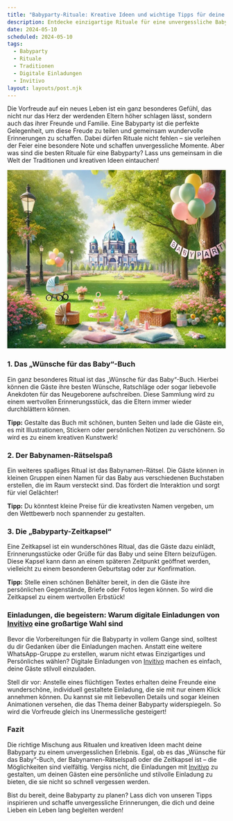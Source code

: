 ```yaml
---
title: "Babyparty-Rituale: Kreative Ideen und wichtige Tipps für deine Feier"
description: Entdecke einzigartige Rituale für eine unvergessliche Babyparty, von Traditionen bis zu modernen Ideen, und erfahre, wie digitale Einladungen von Invitivo das Ganze persönlicher machen.
date: 2024-05-10
scheduled: 2024-05-10
tags:
  - Babyparty
  - Rituale
  - Traditionen
  - Digitale Einladungen
  - Invitivo
layout: layouts/post.njk
---
```


Die Vorfreude auf ein neues Leben ist ein ganz besonderes Gefühl, das nicht nur das Herz der werdenden Eltern höher schlagen lässt, sondern auch das ihrer Freunde und Familie. Eine Babyparty ist die perfekte Gelegenheit, um diese Freude zu teilen und gemeinsam wundervolle Erinnerungen zu schaffen. Dabei dürfen Rituale nicht fehlen – sie verleihen der Feier eine besondere Note und schaffen unvergessliche Momente. Aber was sind die besten Rituale für eine Babyparty? Lass uns gemeinsam in die Welt der Traditionen und kreativen Ideen eintauchen!

![Babyparty-Rituale](/img/picnic-park.webp)

### 1. **Das „Wünsche für das Baby“-Buch**

Ein ganz besonderes Ritual ist das „Wünsche für das Baby“-Buch. Hierbei können die Gäste ihre besten Wünsche, Ratschläge oder sogar liebevolle Anekdoten für das Neugeborene aufschreiben. Diese Sammlung wird zu einem wertvollen Erinnerungsstück, das die Eltern immer wieder durchblättern können.

**Tipp:** Gestalte das Buch mit schönen, bunten Seiten und lade die Gäste ein, es mit Illustrationen, Stickern oder persönlichen Notizen zu verschönern. So wird es zu einem kreativen Kunstwerk!

### 2. **Der Babynamen-Rätselspaß**

Ein weiteres spaßiges Ritual ist das Babynamen-Rätsel. Die Gäste können in kleinen Gruppen einen Namen für das Baby aus verschiedenen Buchstaben erstellen, die im Raum versteckt sind. Das fördert die Interaktion und sorgt für viel Gelächter!

**Tipp:** Du könntest kleine Preise für die kreativsten Namen vergeben, um den Wettbewerb noch spannender zu gestalten.

### 3. **Die „Babyparty-Zeitkapsel“**

Eine Zeitkapsel ist ein wunderschönes Ritual, das die Gäste dazu einlädt, Erinnerungsstücke oder Grüße für das Baby und seine Eltern beizufügen. Diese Kapsel kann dann an einem späteren Zeitpunkt geöffnet werden, vielleicht zu einem besonderen Geburtstag oder zur Konfirmation.

**Tipp:** Stelle einen schönen Behälter bereit, in den die Gäste ihre persönlichen Gegenstände, Briefe oder Fotos legen können. So wird die Zeitkapsel zu einem wertvollen Erbstück!

### **Einladungen, die begeistern: Warum digitale Einladungen von [Invitivo](https://invitivo.com/create) eine großartige Wahl sind**

Bevor die Vorbereitungen für die Babyparty in vollem Gange sind, solltest du dir Gedanken über die Einladungen machen. Anstatt eine weitere WhatsApp-Gruppe zu erstellen, warum nicht etwas Einzigartiges und Persönliches wählen? Digitale Einladungen von [Invitivo](https://invitivo.com) machen es einfach, deine Gäste stilvoll einzuladen.

Stell dir vor: Anstelle eines flüchtigen Textes erhalten deine Freunde eine wunderschöne, individuell gestaltete Einladung, die sie mit nur einem Klick annehmen können. Du kannst sie mit liebevollen Details und sogar kleinen Animationen versehen, die das Thema deiner Babyparty widerspiegeln. So wird die Vorfreude gleich ins Unermessliche gesteigert!

### **Fazit**

Die richtige Mischung aus Ritualen und kreativen Ideen macht deine Babyparty zu einem unvergesslichen Erlebnis. Egal, ob es das „Wünsche für das Baby“-Buch, der Babynamen-Rätselspaß oder die Zeitkapsel ist – die Möglichkeiten sind vielfältig. Vergiss nicht, die Einladungen mit [Invitivo](https://invitivo.com) zu gestalten, um deinen Gästen eine persönliche und stilvolle Einladung zu bieten, die sie nicht so schnell vergessen werden.

Bist du bereit, deine Babyparty zu planen? Lass dich von unseren Tipps inspirieren und schaffe unvergessliche Erinnerungen, die dich und deine Lieben ein Leben lang begleiten werden!
